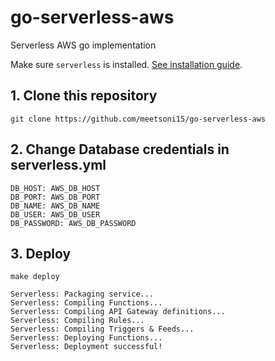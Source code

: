 # go-serverless-aws
Serverless AWS go implementation

Make sure `serverless` is installed. [See installation guide](https://serverless.com/framework/docs/providers/openwhisk/guide/installation/).

## 1. Clone this repository
`git clone https://github.com/meetsoni15/go-serverless-aws`

## 2. Change Database credentials in serverless.yml
```
DB_HOST: AWS_DB_HOST
DB_PORT: AWS_DB_PORT
DB_NAME: AWS_DB_NAME
DB_USER: AWS_DB_USER
DB_PASSWORD: AWS_DB_PASSWORD
```

## 3. Deploy
`make deploy`

```
Serverless: Packaging service...
Serverless: Compiling Functions...
Serverless: Compiling API Gateway definitions...
Serverless: Compiling Rules...
Serverless: Compiling Triggers & Feeds...
Serverless: Deploying Functions...
Serverless: Deployment successful!
```